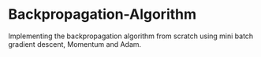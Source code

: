 # Backpropagation-Algorithm

Implementing the backpropagation algorithm from scratch using mini batch gradient descent, Momentum and Adam.
